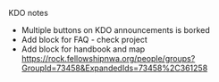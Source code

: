 KDO notes
- Multiple buttons on KDO announcements is borked
- Add block for FAQ - check project
- Add block for handbook and map
https://rock.fellowshipnwa.org/people/groups?GroupId=73458&ExpandedIds=73458%2C361258